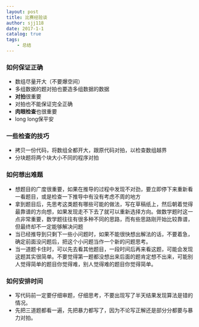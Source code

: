 ```yaml
---
layout: post
title: 比赛经验谈
author: sjj118
date: 2017-1-1
catalog: true
tags:
    - 总结
---
```


### 如何保证正确

+ 数组尽量开大（不要爆空间）
+ 多组数据的题对拍也要造多组数据的数据
+ **对拍**很重要
+ 对拍也不能保证完全正确
+ **肉眼检查**也很重要
+ long long保平安

### 一些检查的技巧

+ 拷贝一份代码，将数组全都开大，跟原代码对拍，以检查数组越界
+ 分块题将两个块大小不同的程序对拍

### 如何想出难题

+ 想题目的广度很重要，如果在推导的过程中发现不对劲，要立即停下来重新看一看题目，或是检查一下推导中有没有考虑不周的地方
+ 拿到题目后，先思考这类题有哪些可能的做法，写在草稿纸上，然后朝着觉得最靠谱的方向想，如果发现走不下去了就可以重新选择方向。做数学题时这一点非常重要，数学题往往有很多种不同的思路，而有些思路刚开始比较靠谱，但最终却不一定能够解决问题
+ 当已经推导到只剩下一些小问题时，如果不能很快想出解法的话，不要着急，确定前面没问题后，把这个小问题当作一个新的问题思考。
+ 当一道题卡住时，可以先去看其他题目，一段时间后再来看这题，可能会发现这题其实很简单。不要觉得第一题都没想出来后面的题肯定想不出来，可能别人觉得简单的题目你觉得难，别人觉得难的题目你觉得简单。

### 如何安排时间

+ 写代码前一定要仔细审题，仔细思考，不要出现写了半天结果发现算法是错的情况。
+ 先把三道题都看一遍，先把暴力都写了，因为不论写正解还是部分分都要与暴力对拍。
